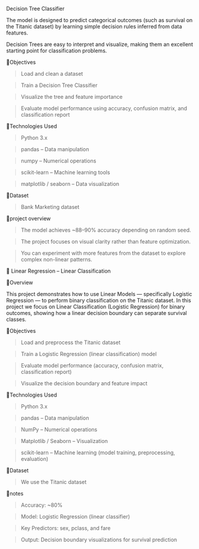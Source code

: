 Decision Tree Classifier


The model is designed to predict categorical outcomes (such as survival on the Titanic dataset) by learning simple decision rules inferred from data features.

Decision Trees are easy to interpret and visualize, making them an excellent starting point for classification problems.


🔴Objectives


>Load and clean a dataset

>Train a Decision Tree Classifier

>Visualize the tree and feature importance

>Evaluate model performance using accuracy, confusion matrix, and classification report


🔴Technologies Used


>Python 3.x

>pandas – Data manipulation

>numpy – Numerical operations

>scikit-learn – Machine learning tools

>matplotlib / seaborn – Data visualization


🔴Dataset


>Bank Marketing dataset


🔴project overview


>The model achieves ~88–90% accuracy depending on random seed.

>The project focuses on visual clarity rather than feature optimization.

>You can experiment with more features from the dataset to explore complex non-linear patterns.




🚢 Linear Regression – Linear Classification 

🔴Overview


This project demonstrates how to use Linear Models — specifically Logistic Regression — to perform binary classification on the Titanic dataset.
In this project we focus on Linear Classification (Logistic Regression) for binary outcomes, showing how a linear decision boundary can separate survival classes.

🔴Objectives


>Load and preprocess the Titanic dataset

>Train a Logistic Regression (linear classification) model

>Evaluate model performance (accuracy, confusion matrix, classification report)

>Visualize the decision boundary and feature impact


🔴Technologies Used

>Python 3.x

>pandas – Data manipulation

>NumPy – Numerical operations

>Matplotlib / Seaborn – Visualization

>scikit-learn – Machine learning (model training, preprocessing, evaluation)


🔴Dataset

>We use the Titanic dataset

🔴notes

>Accuracy: ~80%

>Model: Logistic Regression (linear classifier)

>Key Predictors: sex, pclass, and fare

>Output: Decision boundary visualizations for survival prediction


